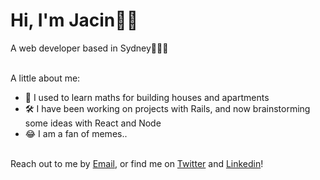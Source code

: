 # Hi, I'm Jacin👋🏻 

A web developer based in Sydney👨🏻‍💻<br><br>

A little about me:
 
- 🧮 I used to learn maths for building houses and apartments
- 🛠 I have been working on projects with Rails, and now brainstorming some ideas with React and Node
- 😂 I am a fan of memes..
<br><br>

Reach out to me by [Email](jacinjiyan@gmail.com), or find me on [Twitter](https://twitter.com/jacinjiyan) and [Linkedin](https://www.linkedin.com/in/jacin-ji-yan)!



